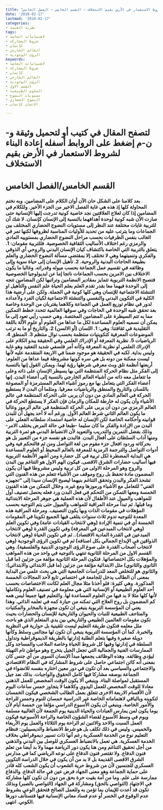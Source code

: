 ```yaml
---
title: "إعادة البناء لشروط الاستعمار في الأرض بقيم الاستخلاف – القسم الخامس – الفصل الخامس"
date: '2018-02-17'
lastmod: '2018-02-17'
categories:
- نظرية القيمة
tags:
- لاهتماماته الخاصة
- شروط المشاركة
- كإنسان
- العالم الخارجي
- الرؤى الوجودية
keywords:
- لاهتماماته الخاصة
- شروط المشاركة
- كإنسان
- العالم الخارجي
- الرؤى الوجودية
- القسم الاول
- العلوم الطبيعية
- مستويات النضوج
- النضوج الحضاري
- الإنسان كإنسان

---
```

# **لتصفح المقال في كتيب أو لتحميل وثيقة و-ن-م إضغط على الروابط أسفله** **إعادة البناء لشروط الاستعمار في الأرض بقيم الاستخلاف**

# **القسم الخامس/الفصل الخامس**

### بعد كلامنا على الشكل حان الآن أوان الكلام على المضامين. وبه نختم المحاولة كلها إذ هذه هي غاية الفصل الاخير من الجزء الأخير. وللكلام في المضامين إذا كان لعلاج العلاقتين نجد خاصية كونية تدرجت إليها الإنسانية حتى صارت الآن شبه كونية لوحدة أهدافهما بالنسبة إلى الإنسان كإنسان. لا شك أن للتربية غايات مختلفة عند النظر إلى مستويات النضوج الحضاري المختلف بين الجماعات وما يترتب عليه من تحديد للأوليات المناسبة لظروفها لكنها تمر في الغالب بنفس الظرفيات بحسب مراحل النضوج الحضاري بمستوييه المادي والرمزي رغم اختلاف الأساليب الثقافية الخصوصية. فللتربية مقومان: 1. يتعلق بالتربية التي الخاصة باكتشاف كيان الإنسان البدني والروحي أي الذوقي والفكري وتنميتهما وهي لا تختلف إلا بمقتضى مسألة النضوج الحضاري والعلم بطبيعة الحاجات البدنية والروحية. 2. تأهيل الإنسان إلى حياة سوية وإلى وظائفه في تقسيم عمل الجماعة بحسب ميوله وقدراته. وغالبا ما يكون الاختلاف بين الامرين بحسب الجماعات ناتجا إما عن ايديولوجيا الخصوصية فتصبح الانظمة التربوية تتمايز بمقادير المضامين وتراتبها لكن المضامين تتجه إلى الوحدة فيهما معا بقدر تقدم العلم بعلم الحياة علم النفس والتأهيل او التنشئة الاجتماعية للإنسان وهي كلها كونية في الجملة. ولكن على أرضية هذا الكلية في التكوين البدني والنفسي والتنشئة الاجتماعية لكيان الفرد ولأعداده لدور في نظام توزيع العمل في الجماعة وكلاهما يقتربان من الوحدة وخاصة بعد تحقق شبه الوحدة في الحاجات وفي سوقها العالمية تتحدد خطط التمكين مما به تتم السيطرة على المضامين المختصة. وهي حسب رأيي تعود إلى ما يمكن أن نسميه العلوم المساعدة لكل ما عداها من العلوم أو علوم الآلة باللغة التقليدية في ثقافتنا: وهي: 1. اللسان (أو الالسن) 2. والتاريخ أو ما به ترتب الموضوعات المعرفية كتكوينيات منتظمة بحسب توال منتظم 3. المنطق 4. الرياضيات 5. نظرية المعرفة أو الإدراك العلمي وفي الحقيقة يبدو الكلام على الإدراك العلمي او نظرية المعرفة وكأنه أمر فلسفي شديد التعقيد وهو غاية وليس بداية. لكنه في الحقيقة هو موجود ضمنا في الاربعة المتقدمة عليه لأنها ليست ممكنة من دونه بل هي سره كونها مشروطة فيما عداها من العلوم: أربعتها أنظمة تلق وبث معرفي شرطها رؤية لهما. ويمكن القول إنها بالنسبة إلى الفكر مثل نظام الحركة المنتظمة التي بها يسيطر الإنسان على ذاته وعلى ما تتعامل معه ذاته من أشياء العالم الخارجي بالنسبة إلى أعضاء البدن. إنها أعضاء الفكر التي يتعامل بها مع رموز أشياء العالم المسترمزة أو المصوغة باللسان والتاريخ والمنطق والرياضيات معرفيا. ومثلما أن البدن لا يستطيع الحركة في العالم المادي من دون أن يربى على الحركة المنتظمة في عالم الأشياء وأن يكون له خارطة للمكان والزمان فإن الفكر لا يستطع الحركة في العالم الرمزي من دون أن يربى على الحركة المنتظمة في عالم الرموز وغالبا ما يكون العالم الثاني شرط العالم الأول. ورغم أنه لا أحد يجهل أن للبدن قوانينه وأحكامه الخاصة لكن الإنسان له خاصية استمداد سلطانه الفعلي على البدن من الإرادة والفكر ما كان سليما -طبعا في حالة المرض يختلف الامر-وذلك بفضل التمرين والتدريب والتعويد لأن الانضباط البدني هو ثمرة التربية ومنها آداب السلطان على أفعال البدن. فالبدن هو نفسه جزء من التعبير بل هو بحركاته وردود افعال جزء مقوم من لغة التواصل ومن ثم فالتحكم فيه وفي أدوات التواصل والترجمة الرمزية للمعرفة بالعالم المحيط أو العلوم المساعدة هي البداية المضطرة لكل تربية في كل حضارة ومن أشهر الأنظمة التربوية فيها أساليب حضارات الشرق الاقصى. فيكون الهم الاول هو التناغم بين البدن والروح وهو المرحلة الاولى من كل تربية وليس مشروطا فيها أن يكون المضمون مادة تحفظ بل روح وموقف من الأشياء تتعلم من هذه الفنون التي تشحذ الفكر والبدن وتحقق التناغم بنيهما ليصبح الإنسان سيدا إلى “تجهيزه الفني” للتعامل مع الأشياء ورموزها ومع غيره. وخلال التمكن من هذه الفنون الخمسة ومعها التمكن من التحكم في فعل البدن ورد فعله يحصل تصنيف أول للمواهب والميول عند الأطفال لأن هذه العملية هي جوهر المرحلة الابتدائية وما قبلها. ثم تبدأ مرحلة المراقبة للمواهب والميول حتى يتم التوجيه بحسب المؤهلات في مقومات الذات وبها يكون التصنيف. ومرحلة المراقبة هذه المعدة للتوجيه تدوم ثلاث سنوات يتلقى فيها الجميع تكوينا في المقومات الخمسة أي في تنمية الإرادة (وهي لانتخاب القيادات عامة) وفي تكوين العلم (وهي لانتخاب المبدعين في المعرفة) وفي تكوين القدرة (وهي لانتخاب المبدعين في القدرة المادية الاقتصاد).. ثم في تكوين الحياة (وهي لانتخاب الذواقين في الإبداع الجمالي بكل اصنافه) ثم في تكوين الرؤى الوجودية (وهي لانتخاب أصحاب القدرة على صوغ الرؤى الوجودي الدينية والفلسفية). وهي القسم الاول من المرحلة الثانوية تنتهي بالتوجيه في واحد من هذه المواهب والمؤهلات بكل اختصاصاتها. فتكون المرحلة الثانوية مؤلفة من جزئين (ما قبل الثانوي والثانوي) مثل الابتدائية مؤلفة من جزئين (ما قبل الابتدائي والابتدائي): والثانوي هو للتخلص المعد للدراسات الجامعية التي هي بحث علمي من البداية بمعنى أن الطالب يدخل للجامعة في اختصاص تابع لأحد المجالات الخمسة المذكورة. وهي كثيرة: فلو أخذنا مثلا مجال العلم لكانت الاختصاصات بحسب أحد العلوم الطبيعية أو الإنسانية التي هي معلومة في تصنيف العلوم وتكاملها لأنها كلها مثلا لا بد فيها من العلوم المساعدة لها. والتعليم فيها جميعا ليس همه كم المضمون بل روح العلاج التي تمكنه من حيازة كمه في تعلمه الذاتي. وهذا يعني أن المؤسسة التربوية ينبغي ان تكون مجهزة بالمخابر والمكتبات والمتاحف الطبيعية للنبات والحيوان والتاريخية للإنسان والحضارات بحيث تكون مقومات العالمين الطبيعي والتاريخي بين يدي المتعلم الذي هو باحث مثل معلمه فتكون طريقة التعليم ليست تلقينية بل حوارية في النظرية والخبرة. كما أن المؤسسة التربوية ينبغي أن تكون لها مجالس وسلط وكأنها دويلة صغيرة وفيها يتعلم الطلبة إدارتها بالطريقة الديموقراطية وتداول السلطة في إدارتها وفيها كل شروط الحياة وخاصة الملاعب والمساجد وكل الممارسات الفنية والجمالية التي تجعل الجيل يتخرج وهو مواطن تام التهيئة ليؤدي وظائفه. وهذه الوظائف يجمعها مبدأ الإنسان السوي من أي جنس كان بمعنى أنه كائن اجتماعي حاصل على شروط المشاركة في النظام الاقتصادي والاجتماعي والسياسي بعد أن تكون في دور معين اختاره بنفسه للانضواء في الجماعة بوصفه مشاركا فيها كامل الحقوق والواجبات. بذلك نعد جيل المستقبل لمواصلة البناء. وينبغي ألا يكون الوقت المخصص للعمل الذهني معادلا للوقت المخصص للعمل اليدوي وكلاهما لا يتجاوز خمس ساعات اليوم لأن الأقسام الاربعة الاخرى تتعلق بعمل الطالب الشخصي فيكون الخمسان لتكوينه وبالباقي لاهتماماته الخاصة غير الدراسية خمسان للنوم وخمس للراحة والأمور الخاصة. وينبغي أن يكون الأسبوع الدراسي مؤلفا من خمسة أيام لأن يوما يكون لمن يمارس العبادات والحياة الدينية يوم الجمعة لأن الغالبية مسلمة ويوم في وسط الأسبوع لقضاء الشؤون الخاصة والراحة الأسبوعية فيكون العمل السبت والاحد والاثنين ثم الراحة يوم الثلاثاء والعمل يوم الأربعاء والخميس. وليس في ذلك تكلف بل هو شرط الانضباط والديسيبلين: فنظام التعليم نوع من الخدمة العسكرية رغم أنها ذات تسيير ديموقراطي بخلاف الخدمة العسكرية. هي تعمل بالانضباط العسكري للوصل بين البدني والذهني من أجل تحقيق التناغم ومن هنا يكون دور الرياضة مهما ولا بد أيضا من تعلم فنون الدفاع. ولا تقتصر فنون الدفاع على نوعه الرياضي كما في مدارس الشرق الاقصى القديمة بل لا بد من أن يكون في خلال الدراسة التكوين العسكري للجنسين لأن من شروط حرية الشعوب أن يكون الشعب كله قادر على حماية الجماعة وهو معنى الجهاد فرض عين في حالة الدفاع. والدفاع ممارسة على علم. وما من أمة بقيت حرة بحق من دون أن تكون كلها مشاركة في الاجتهاد (التواصي بالحق) ومشاركة في الجهاد (التواصي بالصبر) وبذلك تكون قد أعدت للإيمان بما تؤمن به وللعمل الصالح فتحقق الوعي بشروط عدم الوقوع في الخسر أو عدم فساد معاني الإنسانية فيها فتستأنف دورها الكوني. انتهى.

###